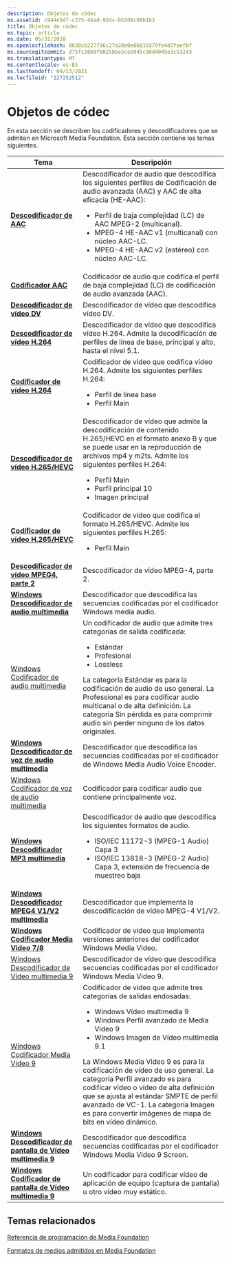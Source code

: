 ```yaml
---
description: Objetos de códec
ms.assetid: c944e5df-c375-4bad-92dc-bb3d8c09b1b3
title: Objetos de códec
ms.topic: article
ms.date: 05/31/2018
ms.openlocfilehash: 8638cb227796c27a28e0e06819379fe4d7faefbf
ms.sourcegitcommit: d75fc10b9f0825bbe5ce5045c90d4045e3c53243
ms.translationtype: MT
ms.contentlocale: es-ES
ms.lasthandoff: 09/13/2021
ms.locfileid: "127252512"
---
```

# <a name="codec-objects"></a>Objetos de códec

En esta sección se describen los codificadores y descodificadores que se admiten en Microsoft Media Foundation. Esta sección contiene los temas siguientes.




| Tema | Descripción | 
|-------|-------------|
| <a href="aac-decoder.md"><strong>Descodificador de AAC</strong></a> | Descodificador de audio que descodifica los siguientes perfiles de Codificación de audio avanzada (AAC) y AAC de alta eficacia (HE-AAC):<ul><li>Perfil de baja complejidad (LC) de AAC MPEG-2 (multicanal).</li><li>MPEG-4 HE-AAC v1 (multicanal) con núcleo AAC-LC.</li><li>MPEG-4 HE-AAC v2 (estéreo) con núcleo AAC-LC.</li></ul> | 
| <a href="aac-encoder.md"><strong>Codificador AAC</strong></a> | Codificador de audio que codifica el perfil de baja complejidad (LC) de codificación de audio avanzada (AAC). | 
| <a href="dv-video-decoder.md"><strong>Descodificador de vídeo DV</strong></a> | Descodificador de vídeo que descodifica vídeo DV. | 
| <a href="h-264-video-decoder.md"><strong>Descodificador de vídeo H.264</strong></a> | Descodificador de vídeo que descodifica vídeo H.264. Admite la decodificación de perfiles de línea de base, principal y alto, hasta el nivel 5.1. | 
| <a href="h-264-video-encoder.md"><strong>Codificador de vídeo H.264</strong></a> | Codificador de vídeo que codifica vídeo H.264. Admite los siguientes perfiles H.264:<ul><li>Perfil de línea base</li><li>Perfil Main</li></ul> | 
| <a href="h-264-video-decoder.md"><strong>Descodificador de vídeo H.265/HEVC</strong></a> | Descodificador de vídeo que admite la descodificación de contenido H.265/HEVC en el formato anexo B y que se puede usar en la reproducción de archivos mp4 y m2ts. Admite los siguientes perfiles H.264:<ul><li>Perfil Main</li><li>Perfil principal 10</li><li>Imagen principal</li></ul> | 
| <a href="h-264-video-encoder.md"><strong>Codificador de vídeo H.265/HEVC</strong></a> | Codificador de vídeo que codifica el formato H.265/HEVC. Admite los siguientes perfiles H.265:<ul><li>Perfil Main</li></ul> | 
| <a href="mpeg4part2videodecoder.md"><strong>Descodificador de vídeo MPEG4, parte 2</strong></a> | Descodificador de vídeo MPEG-4, parte 2. | 
| <a href="windowsmediaaudiodecoder.md"><strong>Windows Descodificador de audio multimedia</strong></a> | Descodificador que descodifica las secuencias codificadas por el codificador Windows media audio. | 
| <a href="windowsmediaaudioencoder.md">Windows Codificador de audio multimedia</a> | Un codificador de audio que admite tres categorías de salida codificada:<ul><li>Estándar</li><li>Profesional</li><li>Lossless</li></ul>La categoría Estándar es para la codificación de audio de uso general. La Professional es para codificar audio multicanal o de alta definición. La categoría Sin pérdida es para comprimir audio sin perder ninguno de los datos originales. | 
| <a href="windowsmediaaudiovoicedecoder.md"><strong>Windows Descodificador de voz de audio multimedia</strong></a> | Descodificador que descodifica las secuencias codificadas por el codificador de Windows Media Audio Voice Encoder. | 
| <a href="windowsmediaaudiovoiceencoder.md">Windows Codificador de voz de audio multimedia</a> | Codificador para codificar audio que contiene principalmente voz. | 
| <a href="windows-media-mp3-decoder.md"><strong>Windows Descodificador MP3 multimedia</strong></a> | Descodificador de audio que descodifica los siguientes formatos de audio.<ul><li>ISO/IEC 11172-3 (MPEG-1 Audio) Capa 3</li><li>ISO/IEC 13818-3 (MPEG-2 Audio) Capa 3, extensión de frecuencia de muestreo baja</li></ul> | 
| <a href="windowsmediampeg4decoder.md"><strong>Windows Descodificador MPEG4 V1/V2 multimedia</strong></a> | Descodificador que implementa la descodificación de vídeo MPEG-4 V1/V2. | 
| <a href="windows-media-video-7-and-8-encoders.md"><strong>Windows Codificador Media Video 7/8</strong></a> | Codificador de vídeo que implementa versiones anteriores del codificador Windows Media Video. | 
| <a href="windowsmediavideo9decoder.md">Windows Descodificador de Vídeo multimedia 9</a> | Descodificador de vídeo que descodifica secuencias codificadas por el codificador Windows Media Video 9. | 
| <a href="windowsmediavideo9encoder.md">Windows Codificador Media Video 9</a> | Codificador de vídeo que admite tres categorías de salidas endosadas:<ul><li>Windows Vídeo multimedia 9</li><li>Windows Perfil avanzado de Media Video 9</li><li>Windows Imagen de Vídeo multimedia 9.1</li></ul>La Windows Media Video 9 es para la codificación de vídeo de uso general. La categoría Perfil avanzado es para codificar vídeo o vídeo de alta definición que se ajusta al estándar SMPTE de perfil avanzado de VC-1. La categoría Imagen es para convertir imágenes de mapa de bits en vídeo dinámico. | 
| <a href="windowsmediavideo9screendecoder.md"><strong>Windows Descodificador de pantalla de Vídeo multimedia 9</strong></a> | Descodificador que descodifica secuencias codificadas por el codificador Windows Media Video 9 Screen. | 
| <a href="windowsmediavideo9screenencoder.md"><strong>Windows Codificador de pantalla de Vídeo multimedia 9</strong></a> | Un codificador para codificar vídeo de aplicación de equipo (captura de pantalla) u otro vídeo muy estático. | 




 

## <a name="related-topics"></a>Temas relacionados

<dl> <dt>

[Referencia de programación de Media Foundation](media-foundation-programming-reference.md)
</dt> <dt>

[Formatos de medios admitidos en Media Foundation](supported-media-formats-in-media-foundation.md)
</dt> </dl>

 

 



